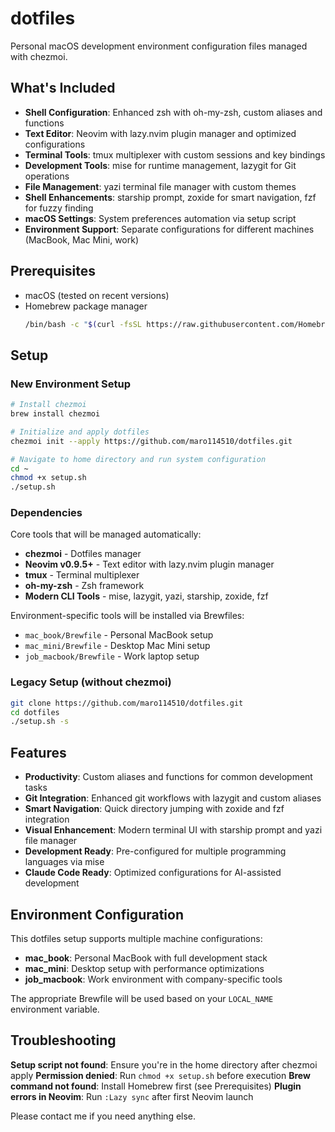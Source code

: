 # dotfiles

Personal macOS development environment configuration files managed with chezmoi.

## What's Included

- **Shell Configuration**: Enhanced zsh with oh-my-zsh, custom aliases and functions
- **Text Editor**: Neovim with lazy.nvim plugin manager and optimized configurations
- **Terminal Tools**: tmux multiplexer with custom sessions and key bindings
- **Development Tools**: mise for runtime management, lazygit for Git operations
- **File Management**: yazi terminal file manager with custom themes
- **Shell Enhancements**: starship prompt, zoxide for smart navigation, fzf for fuzzy finding
- **macOS Settings**: System preferences automation via setup script
- **Environment Support**: Separate configurations for different machines (MacBook, Mac Mini, work)

## Prerequisites

- macOS (tested on recent versions)
- Homebrew package manager
  ```bash
  /bin/bash -c "$(curl -fsSL https://raw.githubusercontent.com/Homebrew/install/HEAD/install.sh)"
  ```

## Setup

### New Environment Setup

```bash
# Install chezmoi
brew install chezmoi

# Initialize and apply dotfiles
chezmoi init --apply https://github.com/maro114510/dotfiles.git

# Navigate to home directory and run system configuration
cd ~
chmod +x setup.sh
./setup.sh
```

### Dependencies

Core tools that will be managed automatically:

* **chezmoi** - Dotfiles manager
* **Neovim v0.9.5+** - Text editor with lazy.nvim plugin manager
* **tmux** - Terminal multiplexer  
* **oh-my-zsh** - Zsh framework
* **Modern CLI Tools** - mise, lazygit, yazi, starship, zoxide, fzf

Environment-specific tools will be installed via Brewfiles:
- `mac_book/Brewfile` - Personal MacBook setup
- `mac_mini/Brewfile` - Desktop Mac Mini setup
- `job_macbook/Brewfile` - Work laptop setup

### Legacy Setup (without chezmoi)

```bash
git clone https://github.com/maro114510/dotfiles.git
cd dotfiles
./setup.sh -s
```

## Features

- **Productivity**: Custom aliases and functions for common development tasks
- **Git Integration**: Enhanced git workflows with lazygit and custom aliases
- **Smart Navigation**: Quick directory jumping with zoxide and fzf integration
- **Visual Enhancement**: Modern terminal UI with starship prompt and yazi file manager
- **Development Ready**: Pre-configured for multiple programming languages via mise
- **Claude Code Ready**: Optimized configurations for AI-assisted development

## Environment Configuration

This dotfiles setup supports multiple machine configurations:

- **mac_book**: Personal MacBook with full development stack
- **mac_mini**: Desktop setup with performance optimizations  
- **job_macbook**: Work environment with company-specific tools

The appropriate Brewfile will be used based on your `LOCAL_NAME` environment variable.

## Troubleshooting

**Setup script not found**: Ensure you're in the home directory after chezmoi apply
**Permission denied**: Run `chmod +x setup.sh` before execution
**Brew command not found**: Install Homebrew first (see Prerequisites)
**Plugin errors in Neovim**: Run `:Lazy sync` after first Neovim launch

Please contact me if you need anything else.

